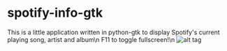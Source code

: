 # spotify-info-gtk
This is a little application written in python-gtk to display Spotify's current playing song, artist and album\n 
F11 to toggle fullscreen!\n
![alt tag](http://i.imgur.com/uLHkkU7.png)
